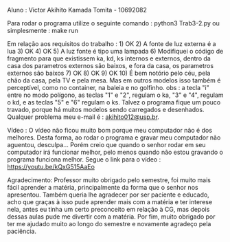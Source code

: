 Aluno : Victor Akihito Kamada Tomita - 10692082

Para rodar o programa utilize o seguinte comando :
        python3 Trab3-2.py
    ou simplesmente :
        make run


Em relação aos requisitos do trabalho :
    1) OK
    2) A fonte de luz externa é a lua
    3) OK
    4) OK
    5) A luz fonte é tipo uma lampada
    6) Modifiquei o código de fragmento para que existissem ka, kd, ks internos e externos, dentro da casa dos parametros externos são baixos, e fora da casa, os parametros externos são baixos
    7) OK
    8) OK
    9) OK
    10) É bem notório pelo céu, pela chão da casa, pela TV e pela mesa. Mas em outros modelos isso também é perceptível, como no container, na baleia e no golfinho.
obs : a tecla "i" entre no modo polígono, as teclas "1" e "2", regulam o ka, "3" e "4", regulam o kd, e as teclas "5" e "6" regulam o ks. Talvez o programa fique um pouco travado, porque há muitos modelos sendo carregados e desenhados. Qualquer problema meu e-mail é : akihito012@usp.br.


Vídeo :
    O vídeo não ficou muito bom porque meu computador não é dos melhores. Desta forma, ao rodar o programa e gravar meu computador não aguentou, desculpa... Porém creio que quando o senhor rodar em seu computador irá funcionar melhor, pelo menos quando não estou gravando o programa funciona melhor. 
    Segue o link para o vídeo :
    https://youtu.be/kQxG515AaEo




Agradecimento:
    Professor muito obrigado pelo semestre, foi muito mais fácil aprender a matéria, principalmente da forma que o senhor nos apresentou. Também queria lhe agradecer por ser paciente e educado, acho que graças à isso pude aprender mais com a matéria e ter interese nela, antes eu tinha um certo preconceito em relação à CG, mas depois dessas aulas pude me divertir com a matéria. Por fim, muito obrigado por ter me ajudado muito ao longo do semestre e novamente agradeço pela paciência.

